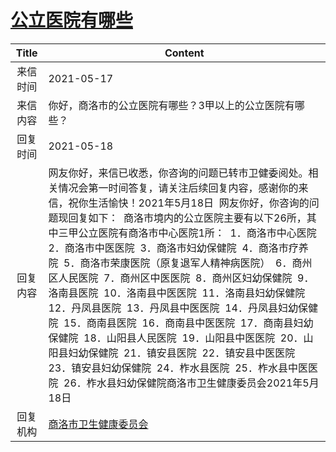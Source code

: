# <a href="http://www.shangluo.gov.cn/zmhd/ldxxxx.jsp?urltype=leadermail.LeaderMailContentUrl&wbtreeid=1112&leadermailid=7255">公立医院有哪些</a>
|Title|Content|
|:---:|---|
|来信时间|2021-05-17|
|来信内容|你好，商洛市的公立医院有哪些？3甲以上的公立医院有哪些？|
|回复时间|2021-05-18|
|回复内容|网友你好，来信已收悉，你咨询的问题已转市卫健委阅处。相关情况会第一时间答复，请关注后续回复内容，感谢你的来信，祝你生活愉快！2021年5月18日  网友你好，你咨询的问题现回复如下：  商洛市境内的公立医院主要有以下26所，其中三甲公立医院有商洛市中心医院1所：  1．商洛市中心医院  2．商洛市中医医院  3．商洛市妇幼保健院  4．商洛市疗养院  5．商洛市荣康医院（原复退军人精神病医院）  6．商州区人民医院  7．商州区中医医院  8．商州区妇幼保健院  9．洛南县医院  10．洛南县中医医院  11．洛南县妇幼保健院  12．丹凤县医院  13．丹凤县中医医院  14．丹凤县妇幼保健院  15．商南县医院  16．商南县中医医院  17．商南县妇幼保健院  18．山阳县人民医院  19．山阳县中医医院  20．山阳县妇幼保健院  21．镇安县医院  22．镇安县中医医院  23．镇安县妇幼保健院  24．柞水县医院  25．柞水县中医医院  26．柞水县妇幼保健院商洛市卫生健康委员会2021年5月18日|
|回复机构|<a href="../../categories/agencies/商洛市卫生健康委员会.md">商洛市卫生健康委员会</a>|